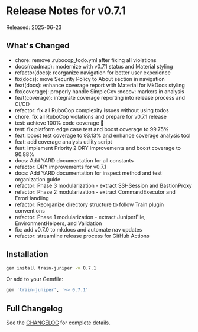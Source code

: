 # Release Notes for v0.7.1

Released: 2025-06-23

## What's Changed

- chore: remove .rubocop_todo.yml after fixing all violations
- docs(roadmap): modernize with v0.7.1 status and Material styling
- refactor(docs): reorganize navigation for better user experience
- fix(docs): move Security Policy to About section in navigation
- feat(docs): enhance coverage report with Material for MkDocs styling
- fix(coverage): properly handle SimpleCov :nocov: markers in analysis
- feat(coverage): integrate coverage reporting into release process and CI/CD
- refactor: fix all RuboCop complexity issues without using todos
- chore: fix all RuboCop violations and prepare for v0.7.1 release
- test: achieve 100% code coverage 🎯
- test: fix platform edge case test and boost coverage to 99.75%
- feat: boost test coverage to 93.13% and enhance coverage analysis tool
- feat: add coverage analysis utility script
- feat: implement Priority 2 DRY improvements and boost coverage to 90.88%
- docs: Add YARD documentation for all constants
- refactor: DRY improvements for v0.7.1
- docs: Add YARD documentation for inspect method and test organization guide
- refactor: Phase 3 modularization - extract SSHSession and BastionProxy
- refactor: Phase 2 modularization - extract CommandExecutor and ErrorHandling
- refactor: Reorganize directory structure to follow Train plugin conventions
- refactor: Phase 1 modularization - extract JuniperFile, EnvironmentHelpers, and Validation
- fix: add v0.7.0 to mkdocs and automate nav updates
- refactor: streamline release process for GitHub Actions

## Installation

```bash
gem install train-juniper -v 0.7.1
```

Or add to your Gemfile:

```ruby
gem 'train-juniper', '~> 0.7.1'
```

## Full Changelog

See the [CHANGELOG](../CHANGELOG.md) for complete details.
